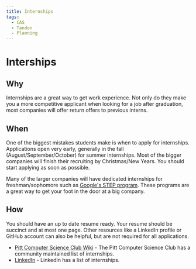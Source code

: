 ```yaml
---
title: Internships
tags:
  - CAS
  - Tandon
  - Planning
---
```


# Interships

## Why

Internships are a great way to get work experience. Not only do they make you a more competitive applicant when looking for a job after graduation, most companies will offer return offers to previous interns.

## When

One of the biggest mistakes students make is when to apply for internships. Applications open very early, generally in the fall (August/September/October) for summer internships. Most of the bigger companies will finish their recruiting by Christmas/New Years. You should start applying as soon as possible.

Many of the larger companies will have dedicated internships for freshman/sophomore such as [Google's STEP program](https://buildyourfuture.withgoogle.com/programs/step/). These programs are a great way to get your foot in the door at a big company.

## How

You should have an up to date resume ready. Your resume should be succinct and at most one page. Other resources like a LinkedIn profile or GitHub account can also be helpful, but are not required for all applications.

* [Pitt Computer Science Club Wiki](https://github.com/pittcsc/Summer2023-Internships) - The Pitt Computer Science Club has a community maintained list of internships.
* [LinkedIn](https://www.linkedin.com/jobs/internships/) - LinkedIn has a list of internships.
